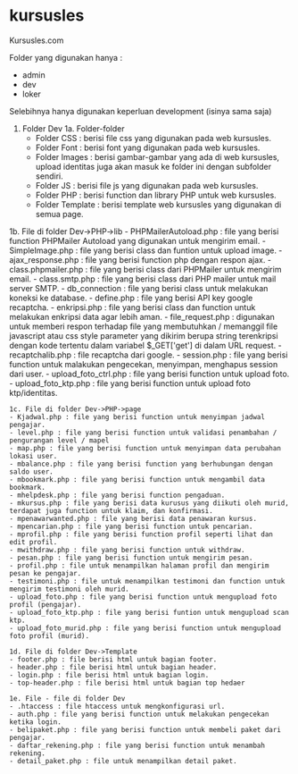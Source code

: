 # kursusles
Kursusles.com

Folder yang digunakan hanya :
- admin
- dev
- loker

Selebihnya hanya digunakan keperluan development (isinya sama saja)


1. Folder Dev
  1a. Folder-folder
    - Folder CSS : berisi file css yang digunakan pada web kursusles.
    - Folder Font : berisi font yang digunakan pada web kursusles.
    - Folder Images : berisi gambar-gambar yang ada di web kursusles, upload identitas juga akan masuk ke folder ini dengan subfolder   sendiri.
    - Folder JS : berisi file js yang digunakan pada web kursusles.
    - Folder PHP : berisi function dan library PHP untuk web kursusles.
    - Folder Template : berisi template web kursusles yang digunakan di semua page.

  1b. File di folder Dev->PHP->lib
    - PHPMailerAutoload.php : file yang berisi function PHPMailer Autoload yang digunakan untuk mengirim email.
    - SimpleImage.php : file yang berisi class dan funtion untuk upload image.
    - ajax_response.php : file yang berisi function php dengan respon ajax.
    - class.phpmailer.php : file yang berisi class dari PHPMailer untuk mengirim email.
    - class.smtp.php : file yang berisi class dari PHP mailer untuk mail server SMTP.
    - db_connection : file yang berisi class untuk melakukan koneksi ke database.
    - define.php : file yang berisi API key google recaptcha.
    - enkripsi.php : file yang berisi class dan function untuk melakukan enkripsi data agar lebih aman.
    - file_request.php : digunakan untuk memberi respon terhadap file yang membutuhkan / memanggil file javascript atau css style
		parameter yang dikirim berupa string terenkripsi dengan kode tertentu dalam variabel $_GET['get'] di dalam URL request.
		- recaptchalib.php : file recaptcha dari google.
		- session.php : file yang berisi function untuk malakukan pengecekan, menyimpan, menghapus session dari user.
		- upload_foto_ctrl.php : file yang berisi function untuk upload foto.
		- upload_foto_ktp.php : file yang berisi function untuk upload foto ktp/identitas.
	 
	1c. File di folder Dev->PHP->page
    - Kjadwal.php : file yang berisi function untuk menyimpan jadwal pengajar.
    - level.php : file yang berisi function untuk validasi penambahan / pengurangan level / mapel
    - map.php : file yang berisi function untuk menyimpan data perubahan lokasi user.
    - mbalance.php : file yang berisi function yang berhubungan dengan saldo user.
    - mbookmark.php : file yang berisi function untuk mengambil data bookmark.
    - mhelpdesk.php : file yang berisi function pengaduan.
    - mkursus.php : file yang berisi data kurusus yang diikuti oleh murid, terdapat juga function untuk klaim, dan konfirmasi.
    - mpenawarwanted.php : file yang berisi data penawaran kursus.
    - mpencarian.php : file yang berisi function untuk pencarian.
    - mprofil.php : file yang berisi function profil seperti lihat dan edit profil.
    - mwithdraw.php : file yang berisi function untuk withdraw.
    - pesan.php : file yang berisi function untuk mengirim pesan.
    - profil.php : file untuk menampilkan halaman profil dan mengirim pesan ke pengajar.
    - testimoni.php : file untuk menampilkan testimoni dan function untuk mengirim testimoni oleh murid.
    - upload_foto.php : file yang berisi function untuk mengupload foto profil (pengajar).
    - upload_foto_ktp.php : file yang berisi funtion untuk mengupload scan ktp.
    - upload_foto_murid.php : file yang berisi function untuk mengupload foto profil (murid).
    
    1d. File di folder Dev->Template
    - footer.php : file berisi html untuk bagian footer.
    - header.php : file berisi html untuk bagian header.
    - login.php : file berisi html untuk bagian login.
    - top-header.php : file berisi html untuk bagian top hedaer
    
    1e. File - file di folder Dev
    - .htaccess : file htaccess untuk mengkonfigurasi url.
    - auth.php : file yang berisi function untuk melakukan pengecekan ketika login.
    - belipaket.php : file yang berisi function untuk membeli paket dari pengajar.
    - daftar_rekening.php : file yang berisi function untuk menambah rekening.
    - detail_paket.php : file untuk menampilkan detail paket.